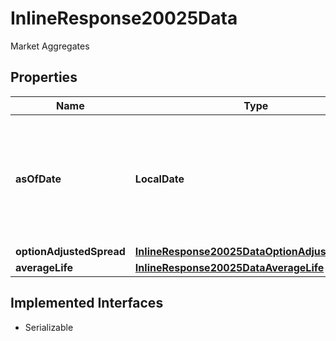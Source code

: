 

# InlineResponse20025Data

Market Aggregates

## Properties

Name | Type | Description | Notes
------------ | ------------- | ------------- | -------------
**asOfDate** | **LocalDate** | Date the analytics data was published. Available for the regions: US, Europe,and Canada. |  [optional]
**optionAdjustedSpread** | [**InlineResponse20025DataOptionAdjustedSpread**](InlineResponse20025DataOptionAdjustedSpread.md) |  |  [optional]
**averageLife** | [**InlineResponse20025DataAverageLife**](InlineResponse20025DataAverageLife.md) |  |  [optional]


## Implemented Interfaces

* Serializable


